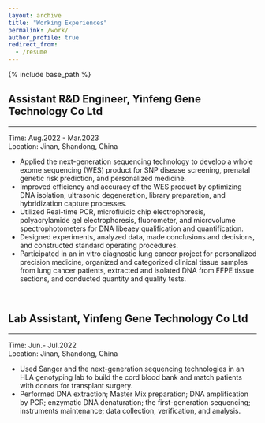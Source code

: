 ```yaml
---
layout: archive
title: "Working Experiences"
permalink: /work/
author_profile: true
redirect_from:
  - /resume
---
```


{% include base_path %}

## Assistant R&D Engineer, Yinfeng Gene Technology Co Ltd
---
Time: Aug.2022 - Mar.2023  
Location: Jinan, Shandong, China  
*	Applied the next-generation sequencing technology to develop a whole exome sequencing (WES) product for SNP disease screening, prenatal genetic risk prediction, and personalized medicine.
*	Improved efficiency and accuracy of the WES product by optimizing DNA isolation, ultrasonic degeneration, library preparation, and hybridization capture processes. 
*	Utilized Real-time PCR, microfluidic chip electrophoresis, polyacrylamide gel electrophoresis, fluorometer, and microvolume spectrophotometers for DNA libeaey qualification and quantification.
*	Designed experiments, analyzed data, made conclusions and decisions, and constructed standard operating procedures.
*	Participated in an in vitro diagnostic lung cancer project for personalized precision medicine, organized and categorized clinical tissue samples from lung cancer patients, extracted and isolated DNA from FFPE tissue sections, and conducted quantity and quality tests.  
<br>

## Lab Assistant, Yinfeng Gene Technology Co Ltd
---
Time: Jun.- Jul.2022  
Location: Jinan, Shandong, China  
*	Used Sanger and the next-generation sequencing technologies in an HLA genotyping lab to build the cord blood bank and match patients with donors for transplant surgery.
*	Performed DNA extraction; Master Mix preparation; DNA amplification by PCR; enzymatic DNA denaturation; the first-generation sequencing; instruments maintenance; data collection, verification, and analysis.


